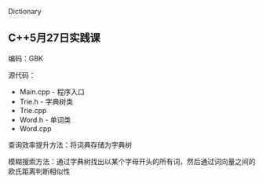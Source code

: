 Dictionary

## C++5月27日实践课

编码：GBK

源代码：

* Main.cpp - 程序入口
* Trie.h - 字典树类
* Trie.cpp
* Word.h - 单词类
* Word.cpp

查询效率提升方法：将词典存储为字典树

模糊搜索方法：通过字典树找出以某个字母开头的所有词，然后通过词向量之间的欧氏距离判断相似性
